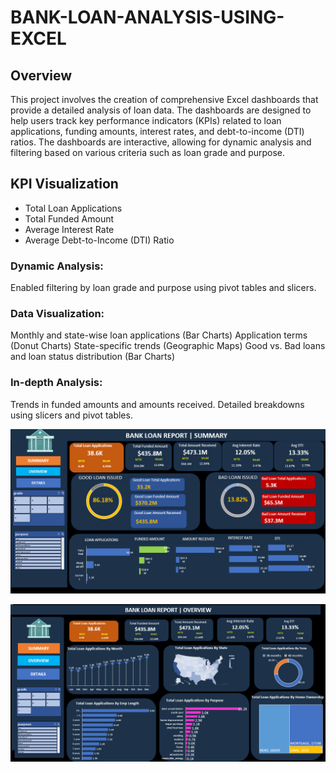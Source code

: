 # BANK-LOAN-ANALYSIS-USING-EXCEL

## Overview
This project involves the creation of comprehensive Excel dashboards that provide a detailed analysis of loan data. The dashboards are designed to help users track key performance indicators (KPIs) related to loan applications, funding amounts, interest rates, and debt-to-income (DTI) ratios. The dashboards are interactive, allowing for dynamic analysis and filtering based on various criteria such as loan grade and purpose.

## KPI Visualization

- Total Loan Applications
- Total Funded Amount
- Average Interest Rate
- Average Debt-to-Income (DTI) Ratio
 

### Dynamic Analysis:
Enabled filtering by loan grade and purpose using pivot tables and slicers.
### Data Visualization:
Monthly and state-wise loan applications (Bar Charts)
Application terms (Donut Charts)
State-specific trends (Geographic Maps)
Good vs. Bad loans and loan status distribution (Bar Charts)
### In-depth Analysis:
Trends in funded amounts and amounts received.
Detailed breakdowns using slicers and pivot tables.


![alttext](https://github.com/Srikar29M/BANK-LOAN-ANALYSIS-USING-EXCEL/blob/main/Bank%20loan%20summary%20dashboard.png?raw=true)

![alttext](https://github.com/Srikar29M/BANK-LOAN-ANALYSIS-USING-EXCEL/blob/main/bank%20loan%20overview%20dashboard.png?raw=true)
